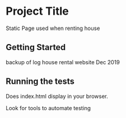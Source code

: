 # Project Title

Static Page used when renting house

## Getting Started

backup of log house rental website Dec 2019


## Running the tests

Does index.html display in your browser.  

Look for tools to automate testing
